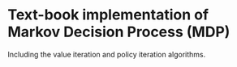 # Text-book implementation of Markov Decision Process (MDP)

Including the value iteration and policy iteration algorithms.